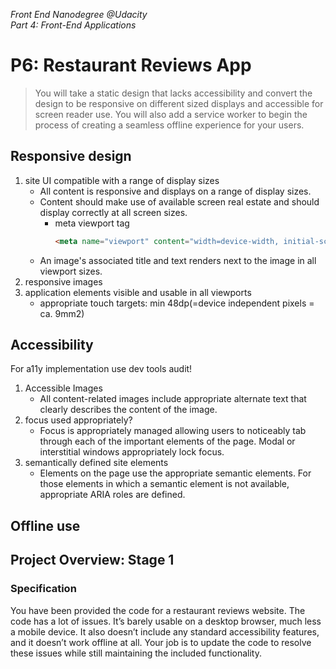 *Front End Nanodegree @Udacity*  
*Part 4: Front-End Applications*

# P6: Restaurant Reviews App

> You will take a static design that lacks accessibility and convert the design to be responsive on different sized displays and accessible for screen reader use. You will also add a service worker to begin the process of creating a seamless offline experience for your users.

## Responsive design

1. site UI compatible with a range of display sizes
    - All content is responsive and displays on a range of display sizes.
    - Content should make use of available screen real estate and should display correctly at all screen sizes.
        - meta viewport tag
            ```html
            <meta name="viewport" content="width=device-width, initial-scale=1">
            ```
    - An image's associated title and text renders next to the image in all viewport sizes.
2. responsive images
3. application elements visible and usable in all viewports
    - appropriate touch targets: min 48dp(=device independent pixels = ca. 9mm2)

## Accessibility

For a11y implementation use dev tools audit!

1. Accessible Images
    - All content-related images include appropriate alternate text that clearly describes the content of the image.
2. focus used appropriately?
    - Focus is appropriately managed allowing users to noticeably tab through each of the important elements of the page. Modal or interstitial windows appropriately lock focus.
3. semantically defined site elements
    - Elements on the page use the appropriate semantic elements. For those elements in which a semantic element is not available, appropriate ARIA roles are defined.

## Offline use

## Project Overview: Stage 1


### Specification

You have been provided the code for a restaurant reviews website. The code has a lot of issues. It’s barely usable on a desktop browser, much less a mobile device. It also doesn’t include any standard accessibility features, and it doesn’t work offline at all. Your job is to update the code to resolve these issues while still maintaining the included functionality.